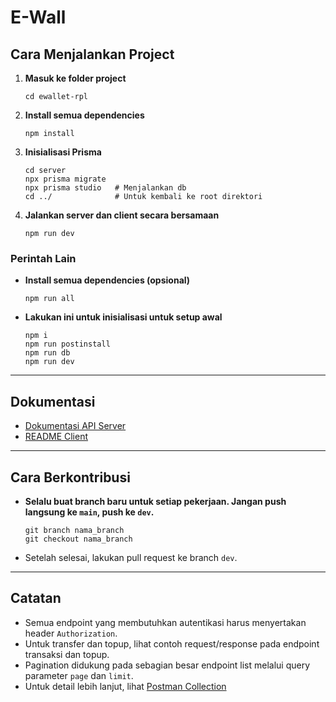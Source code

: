 # E-Wall

## Cara Menjalankan Project

1. **Masuk ke folder project**
   ```
   cd ewallet-rpl
   ```
2. **Install semua dependencies**
   ```
   npm install
   ```
3. **Inisialisasi Prisma**
   ```
   cd server
   npx prisma migrate
   npx prisma studio   # Menjalankan db
   cd ../              # Untuk kembali ke root direktori
   ```
4. **Jalankan server dan client secara bersamaan**
   ```
   npm run dev
   ```

### Perintah Lain

- **Install semua dependencies (opsional)**
  ```
  npm run all
  ```
- **Lakukan ini untuk inisialisasi untuk setup awal**
  ```
  npm i
  npm run postinstall
  npm run db
  npm run dev
  ```

---

## Dokumentasi

- [Dokumentasi API Server](/server/README.md)
- [README Client](/client/README.md)

---

## Cara Berkontribusi

- **Selalu buat branch baru untuk setiap pekerjaan. Jangan push langsung ke `main`, push ke `dev`.**
  ```
  git branch nama_branch
  git checkout nama_branch
  ```
- Setelah selesai, lakukan pull request ke branch `dev`.

---

## Catatan

- Semua endpoint yang membutuhkan autentikasi harus menyertakan header `Authorization`.
- Untuk transfer dan topup, lihat contoh request/response pada endpoint transaksi dan topup.
- Pagination didukung pada sebagian besar endpoint list melalui query parameter `page` dan `limit`.
- Untuk detail lebih lanjut, lihat [Postman Collection](./E-Wall.postman_collection.json)
